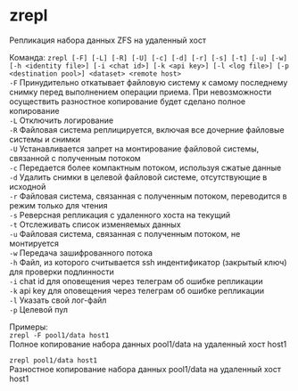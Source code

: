 # zrepl
Репликация набора данных ZFS на удаленный хост

Команда:
`zrepl [-F] [-L] [-R] [-U] [-c] [-d] [-r] [-s] [-t] [-u] [-w] [-h <identity file>] [-i <chat id>] [-k <api key>] [-l <log file>] [-p <destination pool>] <dataset> <remote host>`  
`-F` Принудительно откатывает файловую систему к самому последнему снимку перед выполнением операции приема. При невозможности осуществить разностное копирование будет сделано полное копирование  
`-L` Отключить логирование  
`-R` Файловая система реплицируется, включая все дочерние файловые системы и снимки  
`-U` Устанавливается запрет на монтирование файловой системы, связанной с полученным потоком  
`-c` Передается более компактным потоком, используя сжатые данные  
`-d` Удалить снимки в целевой файловой системе, отсутствующие в исходной  
`-r` Файловая система, связанная с полученным потоком, переводится в режим только для чтения  
`-s` Реверсная репликация с удаленного хоста на текущий  
`-t` Отслеживать список изменяемых данных  
`-u` Файловая система, связанная с полученным потоком, не монтируется  
`-w` Передача зашифрованного потока  
`-h` Файл, из которого считывается ssh индентификатор (закрытый ключ) для проверки подлинности  
`-i` chat id для оповещения через телеграм об ошибке репликации  
`-k` api key для оповещения через телеграм об ошибке репликации  
`-l` Указать свой лог-файл  
`-p` Целевой пул  
  
Примеры:  
`zrepl -F pool1/data host1`  
Полное копирование набора данных pool1/data на удаленный хост host1  
  
`zrepl pool1/data host1`  
Разностное копирование набора данных pool1/data на удаленный хост host1  
